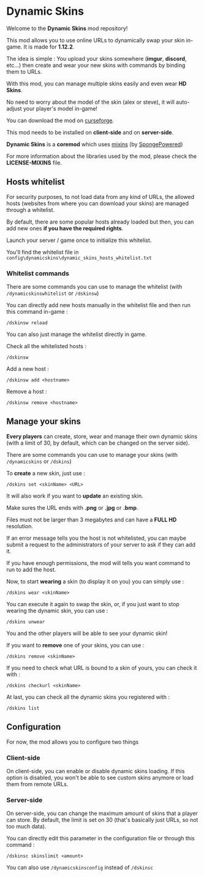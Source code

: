 # Dynamic Skins

Welcome to the **Dynamic Skins** mod repository!

This mod allows you to use online URLs to dynamically swap your skin in-game. It is made for **1.12.2**.

The idea is simple : You upload your skins somewhere (**imgur**, **discord**, etc...) 
then create and wear your new skins with commands by binding them to URLs.

With this mod, you can manage multiple skins easily and even wear **HD Skins**.

No need to worry about the model of the skin (alex or steve), it will auto-adjust your player's model in-game!

You can download the mod on [curseforge](https://www.curseforge.com/minecraft/mc-mods/dynamicskins).

This mod needs to be installed on **client-side** and on **server-side**.

**Dynamic Skins** is a **coremod** which uses [mixins](https://github.com/SpongePowered/Mixin) (by [SpongePowered](https://github.com/SpongePowered))

For more information about the libraries used by the mod, please check the **LICENSE-MIXINS** file.

## Hosts whitelist

For security purposes, to not load data from any kind of URLs,
the allowed hosts (websites from where you can download your skins) are managed through a whitelist.

By default, there are some popular hosts already loaded but then, you can add new ones **if you have the required rights**.

Launch your server / game once to initialize this whitelist.

You'll find the whitelist file in `config\dynamicskins\dynamic_skins_hosts_whitelist.txt`

### Whitelist commands

There are some commands you can use to manage the whitelist (with `/dynamicskinswhitelist` or `/dskinsw`)

You can directly add new hosts manually in the whitelist file and then run this command in-game :

```
/dskinsw reload
```

You can also just manage the whitelist directly in game.

Check all the whitelisted hosts :

```
/dskinsw
```

Add a new host :

```
/dskinsw add <hostname>
```

Remove a host :

```
/dskinsw remove <hostname>
```

## Manage your skins

**Every players** can create, store, wear and manage their own dynamic skins 
(with a limit of 30, by default, which can be changed on the server side).

There are some commands you can use to manage your skins (with `/dynamicskins` or `/dskins`)

To **create** a new skin, just use :

```
/dskins set <skinName> <URL>
```

It will also work if you want to **update** an existing skin.

Make sures the URL ends with **.png** or **.jpg** or **.bmp**.

Files must not be larger than 3 megabytes and can have a **FULL HD** resolution.

If an error message tells you the host is not whitelisted, you can maybe submit 
a request to the administrators of your server to ask if they can add it.

If you have enough permissions, the mod will tells you want command to run to add the host.

Now, to start **wearing** a skin (to display it on you) you can simply use :

```
/dskins wear <skinName>
```

You can execute it again to swap the skin, or, if you just want to stop wearing the dynamic skin, you can use :

```
/dskins unwear
```

You and the other players will be able to see your dynamic skin!

If you want to **remove** one of your skins, you can use :

```
/dskins remove <skinName>
```

If you need to check what URL is bound to a skin of yours, you can check it with :

```
/dskins checkurl <skinName>
```

At last, you can check all the dynamic skins you registered with :

```
/dskins list
```

## Configuration

For now, the mod allows you to configure two things

### Client-side

On client-side, you can enable or disable dynamic skins loading. If this option is disabled, 
you won't be able to see custom skins anymore or load them from remote URLs.

### Server-side

On server-side, you can change the maximum amount of skins that a player can store. By default, 
the limit is set on 30 (that's basically just URLs, so not too much data).

You can directly edit this parameter in the configuration file or through this command :

```
/dskinsc skinslimit <amount>
```

You can also use `/dynamicskinsconfig` instead of `/dskinsc`